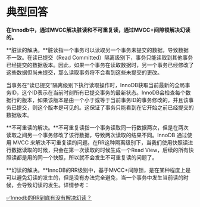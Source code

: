 # 典型回答

**在Innodb中，通过MVCC解决脏读和不可重复读，通过MVCC+间隙锁解决幻读的。**

**脏读的解决。**脏读指一个事务可以读取另一个事务未提交的数据，导致数据不一致。在读已提交（Read Committed）隔离级别下，事务只能读取到其他事务已经提交的数据版本。因此，如果一个事务在读取数据时，另一个事务已经修改了这些数据但尚未提交，那么读取事务将不会看到这些未提交的更改。

当事务在“读已提交”隔离级别下执行读取操作时，InnoDB获取当前最新的全局事务ID，这个ID表示在当前时刻所有已提交事务的最新状态。InnoDB会检查每个数据行的版本，如果该版本是由一个小于或等于当前事务ID的事务修改的，并且该事务已提交，则这个版本是可见的。这保证了事务只能看到在它开始之前已经提交的数据版本。

**不可重读的解决。**不可重复读指一个事务读取同一行数据两次，但是在两次读取之间另一个事务修改了该行数据，导致两次读取的结果不同。InnoDB 通过使用 MVCC 来解决不可重复读的问题。在RR这种隔离级别下，当我们使用快照读进行数据读取的时候，只会在第一次读取的时候生成一个Read View，后续的所有快照读都是用的同一个快照，所以就不会发生不可重复读的问题了。

**幻读的解决。**InnoDB的RR级别中，基于MVCC+间隙锁，是在某种程度上是可以避免幻读的发生的，但是没有办法完全避免，当一个事务中发生当前读的时候，会导致幻读的发生。详情参考：

[✅Innodb的RR到底有没有解决幻读？](https://www.yuque.com/hollis666/fo22bm/vmaulo?view=doc_embed)
